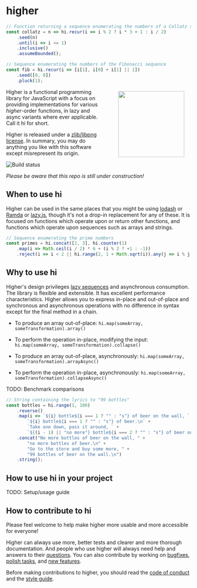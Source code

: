 # higher

``` js
// Function returning a sequence enumerating the numbers of a Collatz sequence
const collatz = n => hi.recur(i => i % 2 ? i * 3 + 1 : i / 2)
    .seed(n)
    .until(i => i <= 1)
    .inclusive()
    .assumeBounded();

// Sequence enumerating the numbers of the Fibonacci sequence
const fib = hi.recur(i => [i[1], i[0] + i[1] || 1])
    .seed([0, 0])
    .pluck(1);
```

<img src="media/icon-text-256.png" width="180" height="180" align="right" hspace=24 vspace=6 style="margin-top: 6px; margin-bottom: 8px; margin-left: 40px; margin-right: 18px;"/>

Higher is a functional programming library for JavaScript with a focus on providing implementations for various _higher_-order functions, in lazy and async variants where ever applicable. Call it hi for short.

Higher is released under a [zlib/libpng license](https://github.com/pineapplemachine/higher/blob/master/license). In summary, you may do anything you like with this software except misrepresent its origin.

![Build status](https://travis-ci.org/pineapplemachine/higher.svg?branch=master)

_Please be aware that this repo is still under construction!_

## When to use hi

Higher can be used in the same places that you might be using [lodash](https://lodash.com/) or [Ramda](http://ramdajs.com/) or [lazy.js](http://danieltao.com/lazy.js/), though it's not a drop-in replacement for any of these. It is focused on functions which operate upon or return other functions, and functions which operate upon sequences such as arrays and strings.

``` js
// Sequence enumerating the prime numbers
const primes = hi.concat([2, 3], hi.counter(1)
    .map(i => Math.ceil(i / 2) * 6 + (i % 2 ? +1 : -1))
    .reject(i => i < 2 || hi.range(2, 1 + Math.sqrt(i)).any(j => i % j === 0)))
```

## Why to use hi

Higher's design privileges [lazy sequences](https://en.wikipedia.org/wiki/Lazy_evaluation) and asynchronous consumption. The library is flexible and extensible. It has excellent performance characteristics. Higher allows you to express in-place and out-of-place and synchronous and asynchronous operations with no difference in syntax except for the final method in a chain.

- To produce an array out-of-place:
`hi.map(someArray, someTransformation).array()`

- To perform the operation in-place, modifying the input:
`hi.map(someArray, someTransformation).collapse()`

- To produce an array out-of-place, asynchronously:
`hi.map(someArray, someTransformation).arrayAsync()`

- To perform the operation in-place, asynchronously:
`hi.map(someArray, someTransformation).collapseAsync()`

TODO: Benchmark comparisons

``` js
// String containing the lyrics to "99 bottles"
const bottles = hi.range(1, 100)
    .reverse()
    .map(i => `${i} bottle${i === 1 ? "" : "s"} of beer on the wall, ` +
        `${i} bottle${i === 1 ? "" : "s"} of beer.\n` +
        `Take one down, pass it around, ` +
        `${(i - 1) || "no more"} bottle${i === 2 ? "" : "s"} of beer on the wall.\n`)
    .concat("No more bottles of beer on the wall, " +
        "no more bottles of beer.\n" +
        "Go to the store and buy some more, " +
        "99 bottles of beer on the wall.\n")
    .string();
```

## How to use hi in your project

TODO: Setup/usage guide

## How to contribute to hi

Please feel welcome to help make higher more usable and more accessible for everyone!

Higher can always use more, better tests and clearer and more thorough documentation. And people who use higher will always need help and answers to their [questions](https://github.com/pineapplemachine/higher/labels/issue%3A%20question). You can also contribute by working on [bugfixes](https://github.com/pineapplemachine/higher/labels/type%3A%20bug), [polish tasks](https://github.com/pineapplemachine/higher/labels/type%3A%20polish), and [new features](https://github.com/pineapplemachine/higher/labels/type%3A%20feature).

Before making contributions to higher, you should read the [code of conduct](docs/conduct.md) and the [style guide](docs/style.md).
